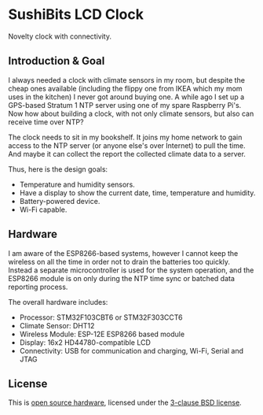# SushiBits LCD Clock

Novelty clock with connectivity.

## Introduction & Goal

I always needed a clock with climate sensors in my room, but despite the cheap
ones available (including the flippy one from IKEA which my mom uses in the
kitchen) I never got around buying one. A while ago I set up a GPS-based Stratum
1 NTP server using one of my spare Raspberry Pi's. Now how about building a
clock, with not only climate sensors, but also can receive time over NTP?

The clock needs to sit in my bookshelf. It joins my home network to gain access
to the NTP server (or anyone else's over Internet) to pull the time. And maybe
it can collect the report the collected climate data to a server.

Thus, here is the design goals:

*	Temperature and humidity sensors.
*	Have a display to show the current date, time, temperature and humidity.
*	Battery-powered device.
*	Wi-Fi capable.

## Hardware

I am aware of the ESP8266-based systems, however I cannot keep the wireless on
all the time in order not to drain the batteries too quickly. Instead a separate
microcontroller is used for the system operation, and the ESP8266 module is on
only during the NTP time sync or batched data reporting process.

The overall hardware includes:

*	Processor: STM32F103CBT6 or STM32F303CCT6
*	Climate Sensor: DHT12
*	Wireless Module: ESP-12E ESP8266 based module
*	Display: 16x2 HD44780-compatible LCD
*	Connectivity: USB for communication and charging, Wi-Fi, Serial and JTAG

## License

This is [open source hardware](http://www.oshwa.org/), licensed under the
[3-clause BSD license](LICENSE.md).
